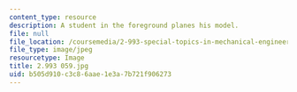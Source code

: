 ```yaml
---
content_type: resource
description: A student in the foreground planes his model.
file: null
file_location: /coursemedia/2-993-special-topics-in-mechanical-engineering-the-art-and-science-of-boat-design-january-iap-2007/b505d910c3c86aae1e3a7b721f906273_2993059.jpg
file_type: image/jpeg
resourcetype: Image
title: 2.993 059.jpg
uid: b505d910-c3c8-6aae-1e3a-7b721f906273
---
```

